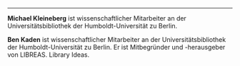 ---
**Michael Kleineberg** ist wissenschaftlicher Mitarbeiter an der Universitätsbibliothek der Humboldt-Universität zu Berlin.

**Ben Kaden** ist wissenschaftlicher Mitarbeiter an der Universitätsbibliothek der Humboldt-Universität zu Berlin. Er ist Mitbegründer und -herausgeber von LIBREAS. Library Ideas.